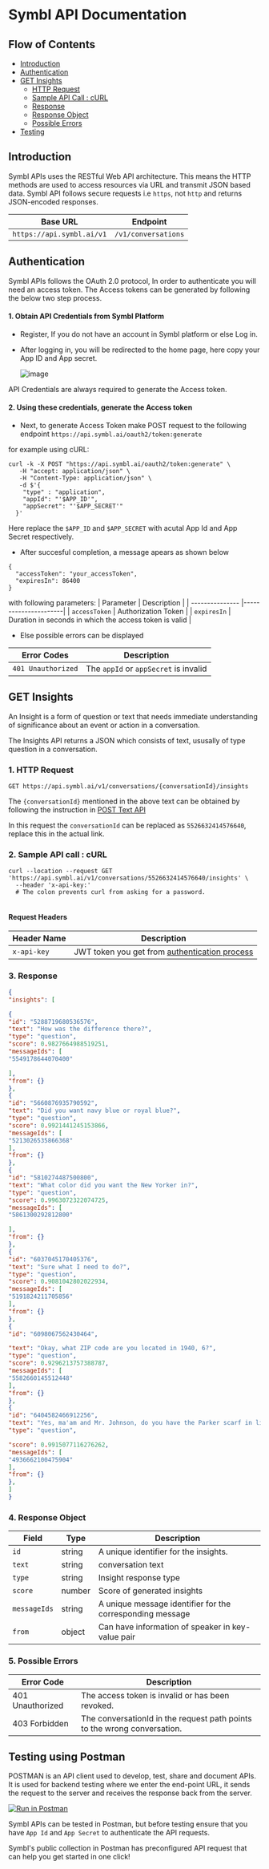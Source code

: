 # Symbl API Documentation
## Flow of Contents
- [Introduction](#introduction)
- [Authentication](#authentication)
- [GET Insights](#get-insights)
  - [HTTP Request](#1-http-request)
  - [Sample API Call : cURL](#2-sample-api-call-curl)
  - [Response](#3-response)
  - [Response Object](#4-response-object)
  - [Possible Errors](#5-possible-errors)
- [Testing](#testing-using-postman)
## Introduction 
Symbl APIs uses the RESTful Web API architecture. This means the HTTP methods are used to access resources via URL and transmit JSON based data.
Symbl API follows secure requests i.e `https`, not `http` and returns JSON-encoded responses.

|     Base URL              |      Endpoint       | 
| --------------------------|---------------------|
| `https://api.symbl.ai/v1` | `/v1/conversations` |

## Authentication 
Symbl APIs follows the OAuth 2.0 protocol, In order to authenticate you will need an access token. 
The Access tokens can be generated by following the below two step process.

#### 1. Obtain API Credentials from Symbl Platform
- Register, If you do not have an account in Symbl platform or else Log in.
- After logging in, you will be redirected to the home page, here copy your App ID and App secret.
  
  ![image](https://user-images.githubusercontent.com/64744084/146662224-79216d24-27d6-4580-8c29-22bd9a9a6f89.png)

 API Credentials are always required to generate the Access token. 
           
 #### 2. Using these credentials, generate the Access token
 - Next, to generate Access Token make POST request to the following endpoint
 `https://api.symbl.ai/oauth2/token:generate`
 
  for example using cURL:
  ```curl
  curl -k -X POST "https://api.symbl.ai/oauth2/token:generate" \
     -H "accept: application/json" \
     -H "Content-Type: application/json" \
     -d $'{
      "type" : "application",
      "appId": "'$APP_ID'",
      "appSecret": "'$APP_SECRET'"
    }'
  ```
  Here replace the `$APP_ID` and `$APP_SECRET` with acutal App Id and App Secret respectively.
 - After succesful completion, a message apears as shown below
 ```
 {
   "accessToken": "your_accessToken",
   "expiresIn": 86400
 }
 ```
 with following parameters:
|  Parameter      |    Description       | 
| --------------- |----------------------|
|  `accessToken`  |  Authorization Token |
|  `expiresIn`    | Duration in seconds in which the access token is valid |

- Else possible errors can be displayed

| Error Codes          |    Description       | 
| ---------------------|----------------------|
|  `401 Unauthorized`  |  The `appId` or `appSecret` is invalid|

## GET Insights
An Insight is a form of question or text that needs immediate understanding of significance about an event or action in a conversation.

The Insights API returns a JSON which consists of text, ususally of type question in a conversation.

### 1. HTTP Request 
```
GET https://api.symbl.ai/v1/conversations/{conversationId}/insights
```
The `{conversationId}` mentioned in the above text can be obtained by following the instruction in [POST Text API](https://docs.symbl.ai/docs/async-api/overview/text/post-text)

In this request the `conversationId` can be replaced as `5526632414576640`, replace this in the actual link.

### 2. Sample API call : cURL
```
curl --location --request GET 'https://api.symbl.ai/v1/conversations/5526632414576640/insights' \
  --header 'x-api-key:'
  # The colon prevents curl from asking for a password.
  
```
#### Request Headers
| Header Name        | Description   |
| -------------------|------------------------------------------------------------------|
| `x-api-key`        | JWT token you get from [authentication process](#authentication) |

### 3. Response 
```json
{
"insights": [

{
"id": "5288719680536576",
"text": "How was the difference there?",
"type": "question",
"score": 0.9827664988519251,
"messageIds": [
"5549178644070400"

],
"from": {}
},
{
"id": "5660876935790592",
"text": "Did you want navy blue or royal blue?",
"type": "question",
"score": 0.9921441245153866,
"messageIds": [
"5213026535866368"
],
"from": {}
},
{
"id": "5810274487500800",
"text": "What color did you want the New Yorker in?",
"type": "question",
"score": 0.9963072322074725,
"messageIds": [
"5861300292812800"

],
"from": {}
},
{
"id": "6037045170405376",
"text": "Sure what I need to do?",
"type": "question",
"score": 0.9081042802022934,
"messageIds": [
"5191824211705856"
],
"from": {}
},
{
"id": "6098067562430464",

"text": "Okay, what ZIP code are you located in 1940, 6?",
"type": "question",
"score": 0.9296213757388787,
"messageIds": [
"5582660145512448"
],
"from": {}
},
{
"id": "6404582466912256",
"text": "Yes, ma'am and Mr. Johnson, do you have the Parker scarf in light blue with you now?",
"type": "question",

"score": 0.9915077116276262,
"messageIds": [
"4936662100475904"
],
"from": {}
},
]
}

```

### 4. Response Object 
| Field        | Type   | Description                                                 |
| -------------|--------|-------------------------------------------------------------|
| `id`         | string | A unique identifier for the insights.                       |
| `text`       | string | conversation text                                           |
| `type`       | string | Insight response type                                       |
| `score`      | number | Score of generated insights                                 |
| `messageIds` | string | A unique message identifier for the corresponding message   |
| `from`       | object | Can have information of speaker in key-value pair           |

### 5. Possible Errors
| Error Code        | Description                                             |
| ------------------|---------------------------------------------------------|
| 401 Unauthorized  | The access token is invalid or has been revoked.        |
| 403 Forbidden     | The conversationId in the request path points to the wrong conversation.        |

## Testing using Postman 
POSTMAN is an API client used to develop, test, share and document APIs. It is used for backend testing where we enter the end-point URL, it sends the request to the server and receives the response back from the server.

[![Run in Postman](https://run.pstmn.io/button.svg)](https://god.gw.postman.com/run-collection/13497402-108cafc3-da45-4b00-97fe-4819894f58bb?action=collection%2Ffork&collection-url=entityId%3D13497402-108cafc3-da45-4b00-97fe-4819894f58bb%26entityType%3Dcollection%26workspaceId%3D5f563cfe-42ef-4344-a98a-eae13183fb7c)

Symbl APIs can be tested in Postman, but before testing ensure that you have `App Id` and `App Secret` to authenticate the API requests.

Symbl's public collection in Postman has preconfigured API request that can help you get started in one click!
